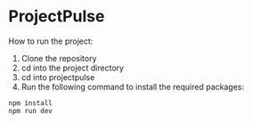 # ProjectPulse

How to run the project:

1. Clone the repository
2. cd into the project directory
3. cd into projectpulse
4. Run the following command to install the required packages:

```
npm install
npm run dev
```
